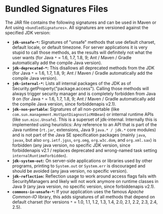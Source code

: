 # Bundled Signatures Files #

The JAR file contains the following signatures and can be used in Maven or Ant using `<bundledSignatures>`. All signatures are versioned against the specified JDK version:

  * **`jdk-unsafe-*`:** Signatures of "unsafe" methods that use default charset, default locale, or default timezone. For server applications it is very stupid to call those methods, as the results will definitely not what the user wants (for Java `*` = 1.6, 1.7, 1.8, 9; Ant / Maven / Gradle automatically add the compile Java version).
  * **`jdk-deprecated-*`:** This disallows all deprecated methods from the JDK (for Java `*` = 1.6, 1.7, 1.8, 9; Ant / Maven / Gradle automatically add the compile Java version).
  * **`jdk-internal-*`:** Lists all internal packages of the JDK as of Security.getProperty("package.access"). Calling those methods will always trigger security manager and is completely forbidden from Java 9 on (for Java `*` = 1.6, 1.7, 1.8, 9; Ant / Maven / Gradle automatically add the compile Java version, since forbiddenapis v2.1).
  * **`jdk-non-portable`:** Signatures of all non-portable (like `com.sun.management.HotSpotDiagnosticMXBean`) or internal runtime APIs (like `sun.misc.Unsafe`). This is a superset of jdk-internal. Internally this is implemented using heuristics: Any reference to an API that is part of the Java runtime (`rt.jar`, extensions, Java 9 `java.* / jdk.*` core modules) and is not part of the Java SE specification packages (mainly `java`, `javax`, but also `org.ietf.jgss`, `org.omg`, `org.w3c.dom`, and `org.xml.sax`) is forbidden (any java version, no specific JDK version, since forbiddenapis v2.1 / replaces deprecated and wrong-named task setting `internalRuntimeForbidden`).
  * **`jdk-system-out`:** On server-side applications or libraries used by other programs, printing to `System.out` or `System.err` is discouraged and should be avoided (any java version, no specific version).
  * **`jdk-reflection`:** Reflection usage to work around access flags fails with SecurityManagers and likely will not work anymore on runtime classes in Java 9 (any java version, no specific version, since forbiddenapis v2.1).
  * **`commons-io-unsafe-*`:** If your application uses the famous _Apache Common-IO_ library, this adds signatures of all methods that depend on default charset (for versions `*` = 1.0, 1.1, 1.2, 1.3, 1.4, 2.0, 2.1, 2.2, 2.3, 2.4, 2.5).
